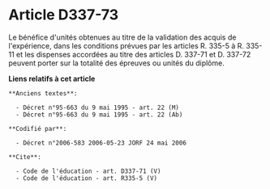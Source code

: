 # Article D337-73

Le bénéfice d'unités obtenues au titre de la validation des acquis de l'expérience, dans les conditions prévues par les
articles R. 335-5 à R. 335-11 et les dispenses accordées au titre des articles D. 337-71 et D. 337-72 peuvent porter sur la
totalité des épreuves ou unités du diplôme.

**Liens relatifs à cet article**

	**Anciens textes**:

	  - Décret n°95-663 du 9 mai 1995 - art. 22 (M)
	  - Décret n°95-663 du 9 mai 1995 - art. 22 (Ab)

	**Codifié par**:

	  - Décret n°2006-583 2006-05-23 JORF 24 mai 2006

	**Cite**:

	  - Code de l'éducation - art. D337-71 (V)
	  - Code de l'éducation - art. R335-5 (V)
